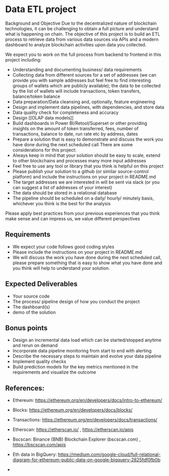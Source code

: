 # Data ETL project

Background and Objective Due to the decentralized nature of blockchain technologies, it can be challenging to obtain a full picture and understand what is happening on chain. The objective of this project is to build an ETL process to retrieve data from various data sources via APIs and a modern dashboard to analyze blockchain activities upon data you collected. 

We expect you to work on the full process from backend to frontend in this project including: 
- Understanding and documenting business/ data requirements 
- Collecting data from different sources for a set of addresses (we can provide you with sample addresses but feel free to find interesting groups of wallets which are publicly available); the data to be collected by the list of wallets will include transactions, token transfers, balance/token balance 
- Data preparation/Data cleansing and, optionally, feature engineering 
- Design and implement data pipelines, with dependencies, and store data 
- Data quality check for completeness and accuracy 
- Design [[OLAP data models]] 
- Build dashboards in Power BI/Retool/Superset or other providing insights on the amount of token transferred, fees, number of transactions, balance to date, run rate etc by address, dates 
- Prepare a solution that is easy to demonstrate and discuss the work you have done during the next scheduled call There are some considerations for this project: 
- Always keep in mind that your solution should be easy to scale, extend to other blockchains and processes many more input addresses 
- Feel free to use any tool or library that you think is helpful on this project 
- Please publish your solution to a github (or similar source-control platform) and include the instructions on your project in README.md 
- The target addresses we are interested in will be sent via slack (or you can suggest a list of addresses of your interest) 
- The data should be stored in a relational database
- The pipeline should be scheduled on a daily/ hourly/ minutely basis, whichever you think is the best for the analysis 

Please apply best practices from your previous experiences that you think make sense and can impress us, we value different perspectives 

## Requirements
- We expect your code follows good coding styles 
- Please include the instructions on your project in README.md
- We will discuss the work you have done during the next scheduled call, please prepare something that is easy to show what you have done and you think will help to understand your solution. 

## Expected Deliverables
- Your source code 
- The process/ pipeline design of how you conduct the project 
- The dashboard(s) 
- demo of the solution 
 
## Bonus points
- Design an incremental data load which can be started/stopped anytime and rerun on demand 
- Incorporate data pipeline monitoring from start to end with alerting 
- Describe the necessary steps to maintain and evolve your data pipeline
- Implement quality checks 
- Build prediction models for the key metrics mentioned in the requirements and visualize the outcome 
 
## References: 
- Ethereum: https://ethereum.org/en/developers/docs/intro-to-ethereum/ 
- Blocks: https://ethereum.org/en/developers/docs/blocks/ 
- Transactions: https://ethereum.org/en/developers/docs/transactions/ 
- Etherscan: https://etherscan.io/ , https://etherscan.io/apis 
- Bscscan: Binance (BNB) Blockchain Explorer (bscscan.com) , https://bscscan.com/apis

- Eth data in BigQuery: https://medium.com/google-cloud/full-relational-diagram-for-ethereum-public-data-on-google-bigquery-2825fdf0fb0b
- 